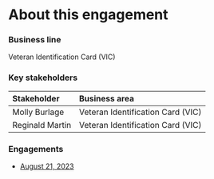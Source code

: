 # About this engagement

### Business line

Veteran Identification Card (VIC)

### Key stakeholders

|Stakeholder|Business area|
|:--|:--|
|Molly Burlage|Veteran Identification Card (VIC)|
|Reginald Martin|Veteran Identification Card (VIC)|

### Engagements

* [August 21, 2023](https://github.com/department-of-veterans-affairs/va.gov-team/blob/master/products/ask-va/research/Business%20line%20engagement/Veteran%20ID%20cards/August%2021%2C%202023.md)
